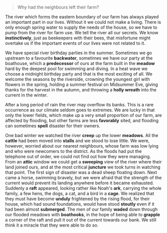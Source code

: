 > Why had the neighbours left their farm?



The river which forms the eastern boundary of our farm has always played an important part in our lives. Without it we could not make a living. There is only enough spring water to supply the needs of the house, so we have to pump from the river for farm use. We tell the river all our secrets. We know **instinctively**, just as beekeepers with their bees, that misfortune might overtake us if the important events of our lives were not related to it.



We have special river birthday parties in the summer. Sometimes we go upstream to a favourite **backwater**, sometimes we have our party at the boathouse, which a **predecessor** of ours at the farm built in the **meadow** hard by the deepest pool for swimming and diving. In a heat wave we choose a midnight birthday party and that is the most exciting of all. We welcome the seasons by the riverside, crowning the youngest girl with flowers in the spring, holding a summer festival on Midsummer Eve, giving thanks for the harvest in the autumn, and throwing a **holly wreath** into the current in the winter.



After a long period of rain the river may overflow its banks.  This is a rare occurrence as our climate seldom goes to extremes. We are lucky in that only the lower fields, which make up a very small proportion of our farm, are affected by flooding, but other farms are less **favorably** sited, and flooding can sometimes **spell** disaster for their owners.



One bad winter we watched the river **creep** up the lower **meadows**. All the **cattle** had been moved into **stalls** and we stood to lose little. We were, however, worried about our nearest neighbours, whose farm was low lying and who were newcomers to the district. As the floods had put the telephone out of order, we could not find out how they were managing. From an **attic** window we could get a **sweeping** view of the river where their land joined ours, and at the most critical **juncture** we took turns in watching that point. The first sign of disaster was a dead sheep floating down. Next came a horse, swimming bravely, but we were afraid that the strength of the current would prevent its landing anywhere before it became exhausted. Suddenly a **raft** appeared, looking rather like Noah's **ark**, carrying the whole family, a few hens, the dogs, a cat, and a bird in a **cage**. We realized that they must have become **unduly** frightened by the rising flood, for their house, which had sound foundations, would have stood **stoutly** even if it had been almost **submerged**. The men of our family **waded** down through our flooded meadows with **boathooks**, in the hope of being able to **grapple** a corner of the raft and pull it out of the current towards our bank. We still think it a miracle that they were able to do so.